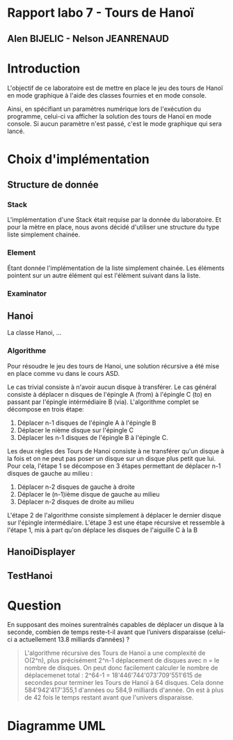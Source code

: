 # Rapport labo 7 - Tours de Hanoï
## Alen BIJELIC - Nelson JEANRENAUD

# Introduction
L'objectif de ce laboratoire est de mettre en place le jeu des tours de Hanoï en mode graphique à l'aide des classes fournies et en mode console.

Ainsi, en spécifiant un paramètres numérique lors de l'exécution du programme, celui-ci va afficher la solution des tours de Hanoï en mode console. Si aucun paramètre n'est passé, c'est le mode graphique qui sera lancé.

# Choix d'implémentation
## Structure de donnée

### Stack
L'implémentation d'une Stack était requise par la donnée du laboratoire. Et pour la mètre en place,
nous avons décidé d'utiliser une structure du type liste simplement chainée.

### Element
Étant donnée l'implémentation de la liste simplement chainée. Les éléments pointent sur un autre élément qui est l'élément suivant dans la liste.

### Examinator

## Hanoi
La classe Hanoi, ...

### Algorithme
Pour résoudre le jeu des tours de Hanoi, une solution récursive a été mise en place comme vu dans le cours ASD.

Le cas trivial consiste à n'avoir aucun disque à transférer.
Le cas général consiste à déplacer n disques de l'épingle A (from) à l'épingle C (to) en passant par l'épingle intérmédiaire B (via).
L'algorithme complet se décompose en trois étape:
1. Déplacer n-1 disques de l'épingle A à l'épingle B
2. Déplacer le nième disque sur l'épingle C
3. Déplacer les n-1 disques de l'épingle B à l'épingle C.

Les deux règles des Tours de Hanoi consiste à ne transférer qu'un disque à la fois et on ne peut pas poser un disque sur un disque plus petit que lui.
Pour cela, l'étape 1 se décompose en 3 étapes permettant de déplacer n-1 disques de gauche au milieu :
1. Déplacer n-2 disques de gauche à droite 
2. Déplacer le (n-1)ième disque de gauche au milieu
3. Déplacer n-2 disques de droite au milieu

L'étape 2 de l'algorithme consiste simplement à déplacer le dernier disque sur l'épingle intermédiaire.
L'étape 3 est une étape récursive et ressemble à l'étape 1, mis à part qu'on déplace les disques de l'aiguille C à la B

## HanoiDisplayer

## TestHanoi

# Question
En supposant des moines surentraînés capables de déplacer un disque à la seconde, combien de temps
reste-t-il avant que l’univers disparaisse (celui-ci a actuellement 13.8 milliards d’années) ?

>L'algorithme récursive des Tours de Hanoï a une complexité de O(2^n), plus précisément 2^n-1 déplacement de disques avec n = le nombre de disques.
On peut donc facilement calculer le nombre de déplacemenet total : 2^64-1 = 18'446'744'073'709'551'615 de secondes pour terminer les Tours de Hanoï à 64 disques. Cela donne 584'942'417'355,1 d'années ou 584,9 milliards d'année. On est à plus de 42 fois le temps restant avant que l'univers disparaisse.

# Diagramme UML